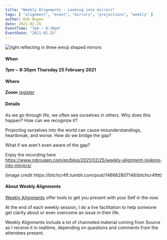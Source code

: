 ```yaml
---
title: "Weekly Alignments - Looking into mirrors"
tags: [ "alignment", "event", "mirrors", "projections", "weekly" ]
author: Rob Nugen
date: 2021-02-25
EventTime: "7pm ~ 8:30pm"
EventDate: "2021-02-25"
---
```


<img
src="//b.robnugen.com/blog/2021/looking_into_mirrors.jpeg"
alt="light reflecting in three emoji shaped mirrors"
class="title" />

#### When

**7pm ~ 8:30pm Thursday 25 February 2021**

#### Where

**Zoom** [register](/weekly-alignments/registration/)

#### Details

As we go through life, we often see ourselves in others.  Why does this happen?  How can we recognize it?

Projecting ourselves into the world can cause misunderstandings, heartbreak, and worse.  How do we bridge the gap?

What if we aren't even aware of the gap?

Enjoy the recording here https://www.robnugen.com/en/blog/2021/02/25/weekly-alignment-looking-into-mirrors/

<div class="note">(image credit https://bitchcr4ft.tumblr.com/post/146662807148/bitchcr4fttt)</div>

#### About Weekly Alignments

[Weekly Alignments](/weekly-alignments/) offer tools to get you present with your Self in the now.

At the end of each weekly session, I do a live facilitation to help
someone get clarity about or even overcome an issue in their life.

Weekly Alignments include a lot of channeled material coming from
Source as I receive it in realtime, depending on questions and
comments from the attendees present.
